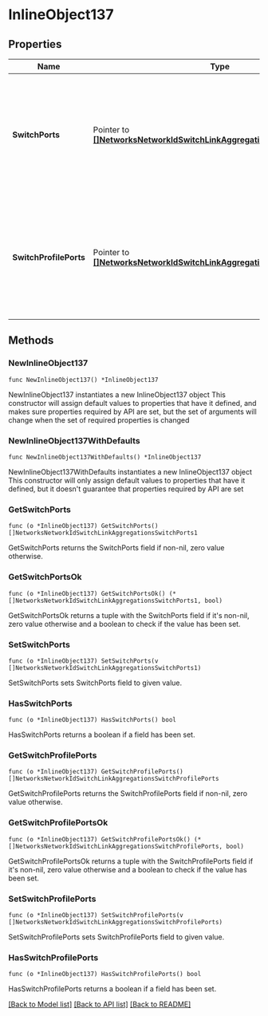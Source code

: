# InlineObject137

## Properties

Name | Type | Description | Notes
------------ | ------------- | ------------- | -------------
**SwitchPorts** | Pointer to [**[]NetworksNetworkIdSwitchLinkAggregationsSwitchPorts1**](NetworksNetworkIdSwitchLinkAggregationsSwitchPorts1.md) | Array of switch or stack ports for updating aggregation group. Minimum 2 and maximum 8 ports are supported. | [optional] 
**SwitchProfilePorts** | Pointer to [**[]NetworksNetworkIdSwitchLinkAggregationsSwitchProfilePorts**](NetworksNetworkIdSwitchLinkAggregationsSwitchProfilePorts.md) | Array of switch profile ports for updating aggregation group. Minimum 2 and maximum 8 ports are supported. | [optional] 

## Methods

### NewInlineObject137

`func NewInlineObject137() *InlineObject137`

NewInlineObject137 instantiates a new InlineObject137 object
This constructor will assign default values to properties that have it defined,
and makes sure properties required by API are set, but the set of arguments
will change when the set of required properties is changed

### NewInlineObject137WithDefaults

`func NewInlineObject137WithDefaults() *InlineObject137`

NewInlineObject137WithDefaults instantiates a new InlineObject137 object
This constructor will only assign default values to properties that have it defined,
but it doesn't guarantee that properties required by API are set

### GetSwitchPorts

`func (o *InlineObject137) GetSwitchPorts() []NetworksNetworkIdSwitchLinkAggregationsSwitchPorts1`

GetSwitchPorts returns the SwitchPorts field if non-nil, zero value otherwise.

### GetSwitchPortsOk

`func (o *InlineObject137) GetSwitchPortsOk() (*[]NetworksNetworkIdSwitchLinkAggregationsSwitchPorts1, bool)`

GetSwitchPortsOk returns a tuple with the SwitchPorts field if it's non-nil, zero value otherwise
and a boolean to check if the value has been set.

### SetSwitchPorts

`func (o *InlineObject137) SetSwitchPorts(v []NetworksNetworkIdSwitchLinkAggregationsSwitchPorts1)`

SetSwitchPorts sets SwitchPorts field to given value.

### HasSwitchPorts

`func (o *InlineObject137) HasSwitchPorts() bool`

HasSwitchPorts returns a boolean if a field has been set.

### GetSwitchProfilePorts

`func (o *InlineObject137) GetSwitchProfilePorts() []NetworksNetworkIdSwitchLinkAggregationsSwitchProfilePorts`

GetSwitchProfilePorts returns the SwitchProfilePorts field if non-nil, zero value otherwise.

### GetSwitchProfilePortsOk

`func (o *InlineObject137) GetSwitchProfilePortsOk() (*[]NetworksNetworkIdSwitchLinkAggregationsSwitchProfilePorts, bool)`

GetSwitchProfilePortsOk returns a tuple with the SwitchProfilePorts field if it's non-nil, zero value otherwise
and a boolean to check if the value has been set.

### SetSwitchProfilePorts

`func (o *InlineObject137) SetSwitchProfilePorts(v []NetworksNetworkIdSwitchLinkAggregationsSwitchProfilePorts)`

SetSwitchProfilePorts sets SwitchProfilePorts field to given value.

### HasSwitchProfilePorts

`func (o *InlineObject137) HasSwitchProfilePorts() bool`

HasSwitchProfilePorts returns a boolean if a field has been set.


[[Back to Model list]](../README.md#documentation-for-models) [[Back to API list]](../README.md#documentation-for-api-endpoints) [[Back to README]](../README.md)



